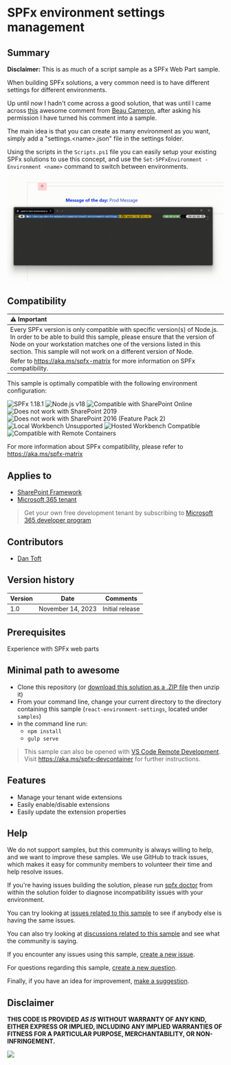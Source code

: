 # SPFx environment settings management

## Summary

**Disclaimer:** This is as much of a script sample as a SPFx Web Part sample.

When building SPFx solutions, a very common need is to have different settings for different environments.

Up until now I hadn't come across a good solution, that was until I came across [this](https://discord.com/channels/1095788595010338956/1161442618857762906/1161641642105774100) awesome comment from [Beau Cameron](https://twitter.com/Beau__Cameron), after asking his permission I have turned his comment into a sample.

The main idea is that you can create as many environment as you want, simply add a "settings.\<name>.json" file in the settings folder.

Using the scripts in the `Scripts.ps1` file you can easily setup your existing SPFx solutions to use this concept, and use the `Set-SPFxEnvironment -Environment <name>` command to switch between environments.

![Sample gif](./assets/Demo.gif)

## Compatibility

| :warning: Important                                                                                                                                                                                                                                                                           |
| :-------------------------------------------------------------------------------------------------------------------------------------------------------------------------------------------------------------------------------------------------------------------------------------------- |
| Every SPFx version is only compatible with specific version(s) of Node.js. In order to be able to build this sample, please ensure that the version of Node on your workstation matches one of the versions listed in this section. This sample will not work on a different version of Node. |
| Refer to <https://aka.ms/spfx-matrix> for more information on SPFx compatibility.                                                                                                                                                                                                             |

This sample is optimally compatible with the following environment configuration:

![SPFx 1.18.1](https://img.shields.io/badge/SPFx-1.18.1-green.svg)
![Node.js v18](https://img.shields.io/badge/Node.js-v18-green.svg)
![Compatible with SharePoint Online](https://img.shields.io/badge/SharePoint%20Online-Compatible-green.svg)
![Does not work with SharePoint 2019](https://img.shields.io/badge/SharePoint%20Server%202019-Incompatible-red.svg "SharePoint Server 2019 requires SPFx 1.4.1 or lower")
![Does not work with SharePoint 2016 (Feature Pack 2)](https://img.shields.io/badge/SharePoint%20Server%202016%20(Feature%20Pack%202)-Incompatible-red.svg "SharePoint Server 2016 Feature Pack 2 requires SPFx 1.1")
![Local Workbench Unsupported](https://img.shields.io/badge/Local%20Workbench-Unsupported-red.svg "Local workbench is no longer available as of SPFx 1.13 and above")
![Hosted Workbench Compatible](https://img.shields.io/badge/Hosted%20Workbench-Compatible-green.svg)
![Compatible with Remote Containers](https://img.shields.io/badge/Remote%20Containers-Not%20Tested-yellow.svg)

For more information about SPFx compatibility, please refer to <https://aka.ms/spfx-matrix>

## Applies to

* [SharePoint Framework](https://learn.microsoft.com/sharepoint/dev/spfx/sharepoint-framework-overview)
* [Microsoft 365 tenant](https://learn.microsoft.com/sharepoint/dev/spfx/set-up-your-development-environment)

> Get your own free development tenant by subscribing to [Microsoft 365 developer program](http://aka.ms/m365devprogram)

## Contributors

* [Dan Toft](https://github.com/Tanddant)

## Version history

| Version | Date              | Comments        |
| ------- | ----------------- | --------------- |
| 1.0     | November 14, 2023 | Initial release |

## Prerequisites

Experience with SPFx web parts

## Minimal path to awesome

* Clone this repository (or [download this solution as a .ZIP file](https://pnp.github.io/download-partial/?url=https://github.com/pnp/sp-dev-fx-webparts/tree/main/samples/react-environment-settings) then unzip it)
* From your command line, change your current directory to the directory containing this sample (`react-environment-settings`, located under `samples`)
* in the command line run:
  * `npm install`
  * `gulp serve`

> This sample can also be opened with [VS Code Remote Development](https://code.visualstudio.com/docs/remote/remote-overview). Visit <https://aka.ms/spfx-devcontainer> for further instructions.

## Features

* Manage your tenant wide extensions
* Easily enable/disable extensions
* Easily update the extension properties

## Help

We do not support samples, but this community is always willing to help, and we want to improve these samples. We use GitHub to track issues, which makes it easy for  community members to volunteer their time and help resolve issues.

If you're having issues building the solution, please run [spfx doctor](https://pnp.github.io/cli-microsoft365/cmd/spfx/spfx-doctor/) from within the solution folder to diagnose incompatibility issues with your environment.

You can try looking at [issues related to this sample](https://github.com/pnp/sp-dev-fx-webparts/issues?q=label%3A%22sample%3A%20react-environment-settings%22) to see if anybody else is having the same issues.

You can also try looking at [discussions related to this sample](https://github.com/pnp/sp-dev-fx-webparts/discussions?discussions_q=react-environment-settings) and see what the community is saying.

If you encounter any issues using this sample, [create a new issue](https://github.com/pnp/sp-dev-fx-webparts/issues/new?assignees=&labels=Needs%3A+Triage+%3Amag%3A%2Ctype%3Abug-suspected%2Csample%3A%20react-environment-settings&template=bug-report.yml&sample=react-environment-settings&authors=@Tanddant&title=react-environment-settings%20-%20).

For questions regarding this sample, [create a new question](https://github.com/pnp/sp-dev-fx-webparts/issues/new?assignees=&labels=Needs%3A+Triage+%3Amag%3A%2Ctype%3Aquestion%2Csample%3A%20react-environment-settings&template=question.yml&sample=react-environment-settings&authors=@Tanddant&title=react-environment-settings%20-%20).

Finally, if you have an idea for improvement, [make a suggestion](https://github.com/pnp/sp-dev-fx-webparts/issues/new?assignees=&labels=Needs%3A+Triage+%3Amag%3A%2Ctype%3Aenhancement%2Csample%3A%20react-environment-settings&template=suggestion.yml&sample=react-environment-settings&authors=@Tanddant&title=react-environment-settings%20-%20).

## Disclaimer

**THIS CODE IS PROVIDED *AS IS* WITHOUT WARRANTY OF ANY KIND, EITHER EXPRESS OR IMPLIED, INCLUDING ANY IMPLIED WARRANTIES OF FITNESS FOR A PARTICULAR PURPOSE, MERCHANTABILITY, OR NON-INFRINGEMENT.**

<img src="https://m365-visitor-stats.azurewebsites.net/sp-dev-fx-webparts/samples/react-environment-settings" />
